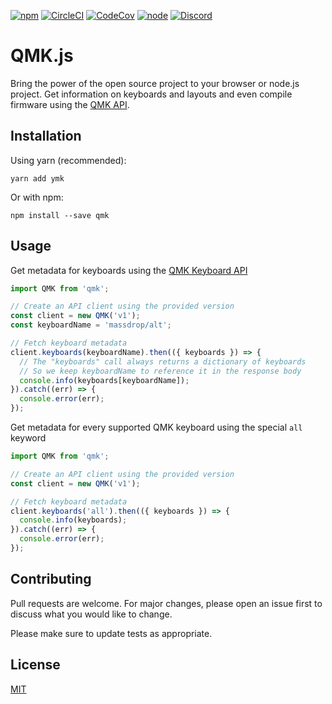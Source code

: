  [![npm][shield-npm]][package] [![CircleCI][shield-circle]](https://circleci.com/gh/matthax/qmk)   [![CodeCov][shield-codecov]][codecov] [![node][shield-node]][package] [![Discord](https://img.shields.io/discord/440868230475677696?style=flat-square)](https://discord.gg/Uq7gcHh)

# QMK.js

Bring the power of the open source project to your browser or node.js project. Get information on keyboards and layouts and even compile firmware using the [QMK API][qmk-api].


## Installation
Using yarn (recommended):

`yarn add ymk`

Or with npm:

`npm install --save qmk`


## Usage

Get metadata for keyboards using the [QMK Keyboard API][keyboard-api]

```javascript
import QMK from 'qmk';

// Create an API client using the provided version
const client = new QMK('v1');
const keyboardName = 'massdrop/alt';

// Fetch keyboard metadata
client.keyboards(keyboardName).then(({ keyboards }) => {
  // The "keyboards" call always returns a dictionary of keyboards
  // So we keep keyboardName to reference it in the response body
  console.info(keyboards[keyboardName]);
}).catch((err) => {
  console.error(err);
});
```

Get metadata for every supported QMK keyboard using the special `all` keyword

```javascript
import QMK from 'qmk';

// Create an API client using the provided version
const client = new QMK('v1');

// Fetch keyboard metadata
client.keyboards('all').then(({ keyboards }) => {
  console.info(keyboards);
}).catch((err) => {
  console.error(err);
});
```

## Contributing
Pull requests are welcome. For major changes, please open an issue first to discuss what you would like to change.

Please make sure to update tests as appropriate.

## License
[MIT](https://choosealicense.com/licenses/mit/)

[qmk-api]: https://github.com/qmk/qmk_api/
[keyboard-api]: https://github.com/qmk/qmk_api/blob/master/docs/keyboard_api.md
[compiler-api]: https://github.com/qmk/qmk_api/blob/master/docs/api_docs.md
[chat]: 440868230475677697
[package]: https://www.npmjs.com/package/qmk
[codecov]: https://codecov.io/gh/matthax/qmk
[shield-npm]: https://img.shields.io/npm/v/qmk?style=flat-square
[shield-node]: https://img.shields.io/node/v/qmk?style=flat-square
[shield-circle]: https://img.shields.io/circleci/build/github/matthax/qmk?style=flat-square
[shield-codecov]: https://img.shields.io/codecov/c/github/matthax/qmk?style=flat-square
